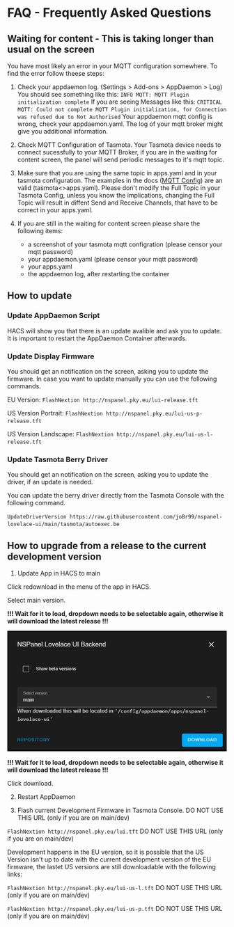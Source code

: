 # FAQ - Frequently Asked Questions

## Waiting for content - This is taking longer than usual on the screen

You have most likely an error in your MQTT configuration somewhere. To find the error follow theese steps:

1. Check your appdaemon log. (Settings > Add-ons > AppDaemon > Log)
You should see something like this:
`INFO MQTT: MQTT Plugin initialization complete`
If you are seeing Messages like this:
`CRITICAL MQTT: Could not complete MQTT Plugin initialization, for Connection was refused due to Not Authorised`
Your appdaemon mqtt config is wrong, check your appdaemon.yaml. 
The log of your mqtt broker might give you additional information.

2. Check MQTT Configuration of Tasmota. 
Your Tasmota device needs to connect sucessfully to your MQTT Broker, if you are in the waiting for content screen, the panel will send periodic messages to it's mqtt topic.

3. Make sure that you are using the same topic in apps.yaml and in your tasmota configuration. 
The examples in the docs ([MQTT Config](https://docs.nspanel.pky.eu/configure_mqtt/)) are an valid (tasmota<>apps.yaml).
Please don't modify the Full Topic in your Tasmota Config, unless you know the implications, changing the Full Topic will result in diffent Send and Receive Channels, that have to be correct in your apps.yaml.

4. If you are still in the waiting for content screen please share the following items:
    - a screenshot of your tasmota mqtt configration (please censor your mqtt password)
    - your appdaemon.yaml (please censor your mqtt password)
    - your apps.yaml
    - the appdaemon log, after restarting the container

## How to update

### Update AppDaemon Script

HACS will show you that there is an update avalible and ask you to update. It is important to restart the AppDaemon Container afterwards.

### Update Display Firmware

You should get an notification on the screen, asking you to update the firmware. In case you want to update manually you can use the following commands.

EU Version: `FlashNextion http://nspanel.pky.eu/lui-release.tft`

US Version Portrait: `FlashNextion http://nspanel.pky.eu/lui-us-p-release.tft`

US Version Landscape: `FlashNextion http://nspanel.pky.eu/lui-us-l-release.tft`

### Update Tasmota Berry Driver

You should get an notification on the screen, asking you to update the driver, if an update is needed.

You can update the berry driver directly from the Tasmota Console with the following command.

`UpdateDriverVersion https://raw.githubusercontent.com/joBr99/nspanel-lovelace-ui/main/tasmota/autoexec.be`


## How to upgrade from a release to the current development version

1. Update App in HACS to main

Click redownload in the menu of the app in HACS.

Select main version.

**!!! Wait for it to load, dropdown needs to be selectable again, otherwise it will download the latest release !!!**

![hacs-main](img/hacs-main.png)

**!!! Wait for it to load, dropdown needs to be selectable again, otherwise it will download the latest release !!!**

Click download.

2. Restart AppDaemon

3. Flash current Development Firmware in Tasmota Console. DO NOT USE THIS URL (only if you are on main/dev)

`FlashNextion http://nspanel.pky.eu/lui.tft`  DO NOT USE THIS URL (only if you are on main/dev)

Development happens in the EU version, so it is possible that the US Version isn't up to date with the current development version of the EU firmware, the lastet US versions are still downloadable with the following links:

`FlashNextion http://nspanel.pky.eu/lui-us-l.tft`  DO NOT USE THIS URL (only if you are on main/dev)

`FlashNextion http://nspanel.pky.eu/lui-us-p.tft`  DO NOT USE THIS URL (only if you are on main/dev)
